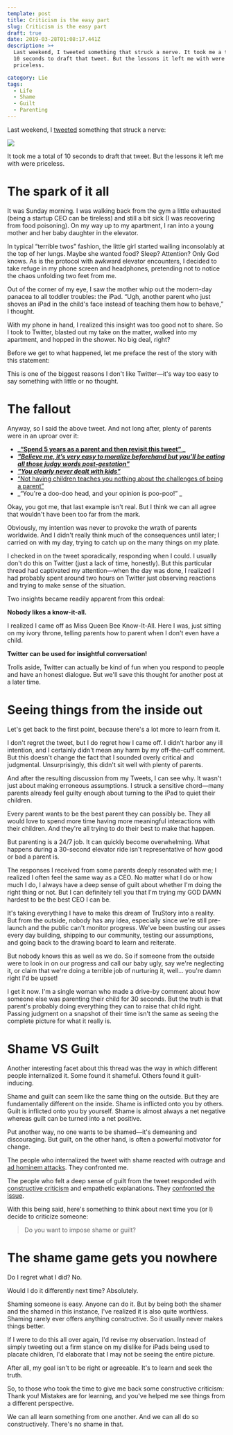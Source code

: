 ```yaml
---
template: post
title: Criticism is the easy part
slug: Criticism is the easy part
draft: true
date: 2019-03-28T01:08:17.441Z
description: >+
  Last weekend, I tweeted something that struck a nerve. It took me a total of
  10 seconds to draft that tweet. But the lessons it left me with were
  priceless.

category: Lie
tags:
  - Life
  - Shame
  - Guilt
  - Parenting
---
```

Last weekend, I [tweeted](https://twitter.com/iam_preethi/status/1107324597894959104) something that struck a nerve: 

![](/media/screen-shot-2019-03-26-at-6.09.16-pm.png)

It took me a total of 10 seconds to draft that tweet. But the lessons it left me with were priceless. 

# The spark of it all

It was Sunday morning. I was walking back from the gym a little exhausted (being a startup CEO can be tireless) and still a bit sick (I was recovering from food poisoning). On my way up to my apartment, I ran into a young mother and her baby daughter in the elevator.

In typical “terrible twos” fashion, the little girl started wailing inconsolably at the top of her lungs. Maybe she wanted food? Sleep? Attention? Only God knows. As is the protocol with awkward elevator encounters, I decided to take refuge in my phone screen and headphones, pretending not to notice the chaos unfolding two feet from me.

Out of the corner of my eye, I saw the mother whip out the modern-day panacea to all toddler troubles: the iPad. “Ugh, another parent who just shoves an iPad in the child's face instead of teaching them how to behave,” I thought.

With my phone in hand, I realized this insight was too good not to share. So I took to Twitter, blasted out my take on the matter, walked into my apartment, and hopped in the shower. No big deal, right?

Before we get to what happened, let me preface the rest of the story with this statement:

This is one of the biggest reasons I don't like Twitter—it's way too easy to say something with little or no thought.

# The fallout

Anyway, so I said the above tweet. And not long after, plenty of parents were in an uproar over it:

* __[_“Spend 5 years as a parent and then revisit this tweet” _](https://twitter.com/benedictevans/status/1107346942927892480)__
* __[_"Believe me, it’s very easy to moralize beforehand but you’ll be eating all those judgy words post-gestation"_](https://twitter.com/find_evil/status/1107338404277174273)__
* __[_"You clearly never dealt with kids"_](https://twitter.com/kanwisher/status/1107685342721658880)__
* [“Not having children teaches you nothing about the challenges of being a parent”](https://twitter.com/PeterMcCormack/status/1107441190159310848)
* _“You're a doo-doo head, and your opinion is poo-poo!” _



Okay, you got me, that last example isn't real. But I think we can all agree that wouldn't have been too far from the mark.

Obviously, my intention was never to provoke the wrath of parents worldwide. And I didn't really think much of the consequences until later; I carried on with my day, trying to catch up on the many things on my plate.

I checked in on the tweet sporadically, responding when I could. I usually don't do this on Twitter (just a lack of time, honestly). But this particular thread had captivated my attention—when the day was done, I realized I had probably spent around two hours on Twitter just observing reactions and trying to make sense of the situation.

Two insights became readily apparent from this ordeal:

**Nobody likes a know-it-all.**

I realized I came off as Miss Queen Bee Know-It-All. Here I was, just sitting on my ivory throne, telling parents how to parent when I don't even have a child.

**Twitter can be used for insightful conversation!**

Trolls aside, Twitter can actually be kind of fun when you respond to people and have an honest dialogue. But we'll save this thought for another post at a later time.

# Seeing things from the inside out

Let's get back to the first point, because there's a lot more to learn from it.

I don't regret the tweet, but I do regret how I came off. I didn't harbor any ill intention, and I certainly didn't mean any harm by my off-the-cuff comment. But this doesn't change the fact that I sounded overly critical and judgmental. Unsurprisingly, this didn't sit well with plenty of parents.

And after the resulting discussion from my Tweets, I can see why. It wasn't just about making erroneous assumptions. I struck a sensitive chord—many parents already feel guilty enough about turning to the iPad to quiet their children.

Every parent wants to be the best parent they can possibly be. They all would love to spend more time having more meaningful interactions with their children. And they're all trying to do their best to make that happen.

But parenting is a 24/7 job. It can quickly become overwhelming. What happens during a 30-second elevator ride isn't representative of how good or bad a parent is.

The responses I received from some parents deeply resonated with me; I realized I often feel the same way as a CEO. No matter what I do or how much I do, I always have a deep sense of guilt about whether I'm doing the right thing or not. But I can definitely tell you that I'm trying my GOD DAMN hardest to be the best CEO I can be.

It's taking everything I have to make this dream of TruStory into a reality. But from the outside, nobody has any idea, especially since we're still pre-launch and the public can't monitor progress. We've been busting our asses every day building, shipping to our community, testing our assumptions, and going back to the drawing board to learn and reiterate.

But nobody knows this as well as we do. So if someone from the outside were to look in on our progress and call our baby ugly, say we're neglecting it, or claim that we're doing a terrible job of nurturing it, well... you're damn right I'd be upset!

I get it now. I'm a single woman who made a drive-by comment about how someone else was parenting their child for 30 seconds. But the truth is that parent's probably doing everything they can to raise that child right. Passing judgment on a snapshot of their time isn't the same as seeing the complete picture for what it really is.

# Shame VS Guilt

Another interesting facet about this thread was the way in which different people internalized it. Some found it shameful. Others found it guilt-inducing.

Shame and guilt can seem like the same thing on the outside. But they are fundamentally different on the inside. Shame is inflicted onto you by others. Guilt is inflicted onto you by yourself. Shame is almost always a net negative whereas guilt can be turned into a net positive.

Put another way, no one wants to be shamed—it's demeaning and discouraging. But guilt, on the other hand, is often a powerful motivator for change.

The people who internalized the tweet with shame reacted with outrage and [ad hominem attacks](https://twitter.com/CantHardyWait/status/1107743522780790784). They confronted me.

The people who felt a deep sense of guilt from the tweet responded with [constructive criticism](https://twitter.com/tayvano_/status/1107718880468754432) and empathetic explanations. They [confronted the issue](https://discourse.trustory.io/t/trustory-values-guidelines).

With this being said, here's something to think about next time you (or I) decide to criticize someone:

> Do you want to impose shame or guilt?

# The shame game gets you nowhere

Do I regret what I did? No.

Would I do it differently next time? Absolutely.

Shaming someone is easy. Anyone can do it. But by being both the shamer and the shamed in this instance, I've realized it is also quite worthless. Shaming rarely ever offers anything constructive. So it usually never makes things better.

If I were to do this all over again, I'd revise my observation. Instead of simply tweeting out a firm stance on my dislike for iPads being used to placate children, I'd elaborate that I may not be seeing the entire picture.

After all, my goal isn't to be right or agreeable. It's to learn and seek the truth.

So, to those who took the time to give me back some constructive criticism: Thank you! Mistakes are for learning, and you've helped me see things from a different perspective.

We can all learn something from one another. And we can all do so constructively. There's no shame in that.
